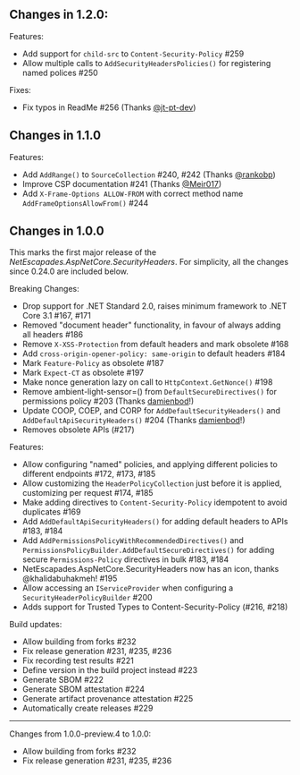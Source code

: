 ## Changes in 1.2.0:

Features:
* Add support for `child-src` to `Content-Security-Policy` #259
* Allow multiple calls to `AddSecurityHeadersPolicies()` for registering named polices #250

Fixes:
* Fix typos in ReadMe #256 (Thanks [@jt-pt-dev](https://github.com/jt-pt-dev))

## Changes in 1.1.0

Features:
* Add `AddRange()` to `SourceCollection` #240, #242 (Thanks [@rankobp](https://github.com/rankobp))
* Improve CSP documentation #241 (Thanks [@Meir017](https://github.com/Meir017))
* Add `X-Frame-Options ALLOW-FROM` with correct method name `AddFrameOptionsAllowFrom()` #244

## Changes in 1.0.0

This marks the first major release of the _NetEscapades.AspNetCore.SecurityHeaders_. For simplicity, all the changes since 0.24.0 are included below.  

Breaking Changes:

* Drop support for .NET Standard 2.0, raises minimum framework to .NET Core 3.1 #167, #171
* Removed "document header" functionality, in favour of always adding all headers #186
* Remove `X-XSS-Protection` from default headers and mark obsolete #168
* Add `cross-origin-opener-policy: same-origin` to default headers #184
* Mark `Feature-Policy` as obsolete #187
* Mark `Expect-CT` as obsolete #197
* Make nonce generation lazy on call to `HttpContext.GetNonce()` #198
* Remove ambient-light-sensor=() from `DefaultSecureDirectives()` for permissions policy #203 (Thanks [damienbod](https://github.com/damienbod)!)
* Update COOP, COEP, and CORP for `AddDefaultSecurityHeaders()` and `AddDefaultApiSecurityHeaders()` #204 (Thanks [damienbod](https://github.com/damienbod)!)
* Removes obsolete APIs (#217)

Features:

* Allow configuring "named" policies, and applying different policies to different endpoints #172, #173, #185
* Allow customizing the `HeaderPolicyCollection` just before it is applied, customizing per request #174, #185
* Make adding directives to `Content-Security-Policy` idempotent to avoid duplicates #169
* Add `AddDefaultApiSecurityHeaders()` for adding default headers to APIs #183, #184
* Add `AddPermissionsPolicyWithRecommendedDirectives()` and `PermissionsPolicyBuilder.AddDefaultSecureDirectives()` for adding secure `Permissions-Policy` directives in bulk #183, #184
* NetEscapades.AspNetCore.SecurityHeaders now has an icon, thanks @khalidabuhakmeh! #195
* Allow accessing an `IServiceProvider` when configuring a `SecurityHeaderPolicyBuilder` #200
* Adds support for Trusted Types to Content-Security-Policy (#216, #218)

Build updates:

* Allow building from forks #232
* Fix release generation #231, #235, #236
* Fix recording test results #221
* Define version in the build project instead #223
* Generate SBOM #222
* Generate SBOM attestation #224
* Generate artifact provenance attestation #225
* Automatically create releases #229

--- 

Changes from 1.0.0-preview.4 to 1.0.0:

* Allow building from forks #232
* Fix release generation #231, #235, #236